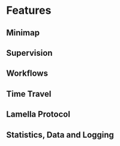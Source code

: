 # Features

## Minimap

## Supervision

## Workflows

## Time Travel

## Lamella Protocol

## Statistics, Data and Logging

